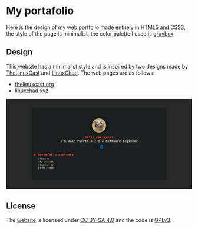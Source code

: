 # My portafolio
Here is the design of my web portfolio made entirely in [HTML5](https://developer.mozilla.org/en-US/docs/Glossary/HTML5) and [CSS3](https://www.w3.org/TR/CSS/), the style of the page is minimalist, the color palette I used is [gruvbox](https://github.com/morhetz/gruvbox).

## Design
This website has a minimalist style and is inspired by two designs made by [TheLinuxCast](https://www.youtube.com/@TheLinuxCast) and [LinuxChad](https://www.youtube.com/@LinuxChad). The web pages are as follows:
- [thelinuxcast.org](https://thelinuxcast.org/)
- [linuxchad.xyz](https://linuxchad.xyz/)

![image_portafolio](https://github.com/AlakanMedia/AlakanMedia.github.io/blob/main/assets/img_portafolio.png)

## License
The [website](https://alakanmedia.github.io/) is licensed under [CC BY-SA 4.0](https://creativecommons.org/licenses/by-sa/4.0/) and the code is [GPLv3](./LICENSE).
